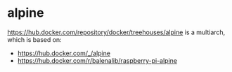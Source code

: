 # alpine

https://hub.docker.com/repository/docker/treehouses/alpine is a multiarch,
which is based on:
- https://hub.docker.com/_/alpine
- https://hub.docker.com/r/balenalib/raspberry-pi-alpine
